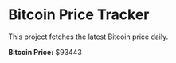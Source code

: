 # Bitcoin Price Tracker

This project fetches the latest Bitcoin price daily.

**Bitcoin Price:** $93443
